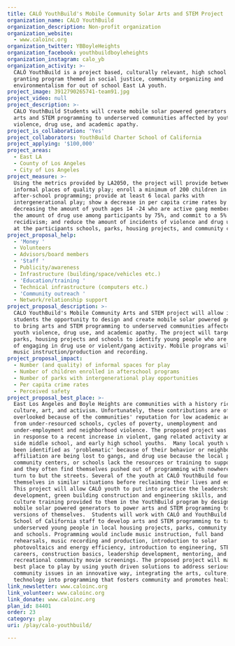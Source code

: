 ```yaml
---
title: CALÓ YouthBuild's Mobile Community Solar Arts and STEM Project
organization_name: CALO YouthBuild
organization_description: Non-profit organization
organization_website:
  - www.caloinc.org
organization_twitter: YBBoyleHeights
organization_facebook: youthbuildboyleheights
organization_instagram: calo_yb
organization_activity: >-
  CALÓ YouthBuild is a project based, culturally relevant, high school diploma
  granting program themed in social justice, community organizing and
  environmentalism for out of school East LA youth.
project_image: 3912790265741-team91.jpg
project_video: null
project_description: >-
  CALO YouthBuild Students will create mobile solar powered generators to bring
  arts and STEM programming to underserved communities affected by youth
  violence, drug use, and academic apathy.
project_is_collaboration: 'Yes'
project_collaborators: YouthBuild Charter School of California
project_applying: '$100,000'
project_areas:
  - East LA
  - County of Los Angeles
  - City of Los Angeles
project_measure: >-
  Using the metrics provided by LA2050, the project will provide between 10-15
  informal places of quality play; enroll a minimum of 200 children in
  after-school programming; provide at least 6 local parks with
  intergenerational play; show a decrease in per capita crime rates by
  decreasing the amount of youth ages 14 -24 who are active gang members, reduce
  the amount of drug use among participants by 75%, and commit to a 5% rate of
  recidivism; and reduce the amount of incidents of violence and drug use by 75%
  at the participants schools, parks, housing projects, and community centers.
project_proposal_help:
  - 'Money '
  - Volunteers
  - Advisors/board members
  - 'Staff '
  - Publicity/awareness
  - Infrastructure (building/space/vehicles etc.)
  - 'Education/training '
  - Technical infrastructure (computers etc.)
  - 'Community outreach '
  - Network/relationship support
project_proposal_description: >-
  CALO YouthBuild's Mobile Community Arts and STEM project will allow its
  students the opportunity to design and create mobile solar powered generators
  to bring arts and STEM programming to underserved communities affected by
  youth violence, drug use, and academic apathy. The project will target local
  parks, housing projects and schools to identify young people who are at risk
  of engaging in drug use or violent/gang activity. Mobile programs will include
  music instruction/production and recording.
project_proposal_impact:
  - Number (and quality) of informal spaces for play
  - Number of children enrolled in afterschool programs
  - Number of parks with intergenerational play opportunities
  - Per capita crime rates
  - Perceived safety
project_proposal_best_place: >-
  East Los Angeles and Boyle Heights are communities with a history rich in
  culture, art, and activism. Unfortunately, these contributions are often
  overlooked because of the communities' reputation for low academic achievement
  from under-resourced schools, cycles of poverty, unemployment and
  under-employment and neighborhood violence. The proposed project was developed
  in response to a recent increase in violent, gang related activity among east
  side middle school, and early high school youths.  Many local youth who have
  been identified as 'problematic' because of their behavior or neighborhood
  affiliation are being lost to gangs, and drug use because the local parks,
  community centers, or schools lack the resources or training to support them
  and they often find themselves pushed out of programming with nowhere else to
  turn to but the streets. Several of the youth at CALÓ YouthBuild found
  themselves in similar situations before reclaiming their lives and education. 
  This project will allow CALÓ youth to put into practice the leadership
  development, green building construction and engineering skills, and arts and
  culture training provided to them in the YouthBuild program by designing
  mobile solar powered generators to power arts and STEM programming to younger
  versions of themselves.  Students will work with CALÓ and YouthBuild Charter
  School of California staff to develop arts and STEM programming to take to
  underserved young people in local housing projects, parks, community centers,
  and schools. Programming would include music instruction, full band
  rehearsals, music recording and production, introduction to solar
  photovoltaics and energy efficiency, introduction to engineering, STEM
  careers, construction basics, leadership development, mentoring, and
  recreational community movie screenings. The proposed project will make LA the
  best place to play by using youth driven solutions to address serious
  community issues in an innovative way, integrating the arts, culture, and
  technology into programming that fosters community and promotes healing.
link_newsletter: www.caloinc.org
link_volunteer: www.caloinc.org
link_donate: www.caloinc.org
plan_id: 84401
order: 23
category: play
uri: /play/calo-youthbuild/

---
```

